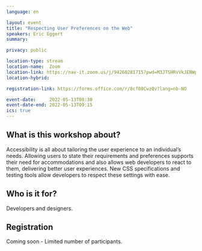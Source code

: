 ```yaml
---
language: en

layout: event
title: "Respecting User Preferences on the Web"
speakers: Eric Eggert
summary:

privacy: public

location-type: stream
location-name:  Zoom
location-link: https://nav-it.zoom.us/j/94260281715?pwd=M3JTSHRvVkJENWp3aGM5aWUwc0JHZz09
location-hybrid: 

registration-link: https://forms.office.com/r/8cf08CwzQv?lang=nb-NO

event-date:     2022-05-13T08:30
event-date-end: 2022-05-13T09:15
ics: true
---
```


## What is this workshop about?
Accessibility is all about tailoring the user experience to an individual’s needs. Allowing users to state their requirements and preferences supports their need for accommodations and also allows web developers to react to them, delivering better user experiences. New CSS specifications and testing tools allow developers to respect these settings with ease.

## Who is it for?
Developers and designers.

## Registration
Coming soon - Limited number of participants.